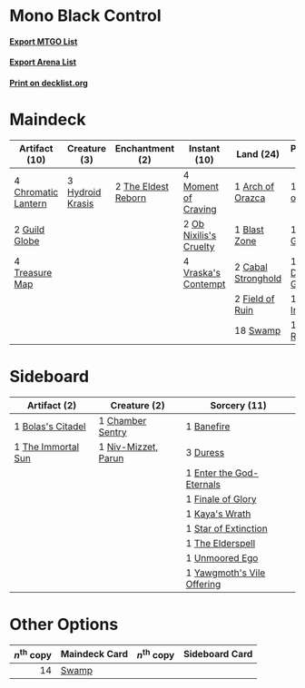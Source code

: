 # Mono Black Control

#### [Export MTGO List](../collection/Mono%20Black%20Control/Mono%20Black%20Control.txt)
#### [Export Arena List](../collection/Mono%20Black%20Control/Mono%20Black%20Control_arena.txt)
#### [Print on decklist.org](http://decklist.org/?deckmain=1%09Arch%20of%20Orazca%0A1%09Blast%20Zone%0A2%09Cabal%20Stronghold%0A4%09Chromatic%20Lantern%0A1%09Cry%20of%20the%20Carnarium%0A2%09Field%20of%20Ruin%0A2%09Guild%20Globe%0A3%09Hydroid%20Krasis%0A1%09Karn,%20Scion%20of%20Urza%0A1%09Karn,%20the%20Great%20Creator%0A1%09Liliana,%20Dreadhorde%20General%0A3%09Mastermind's%20Acquisition%0A4%09Moment%20of%20Craving%0A2%09Ob%20Nixilis's%20Cruelty%0A2%09Ritual%20of%20Soot%0A18%09Swamp%0A2%09The%20Eldest%20Reborn%0A4%09Treasure%20Map%0A1%09Ugin,%20the%20Ineffable%0A4%09Vraska's%20Contempt%0A1%09Vraska,%20Relic%20Seeker&deckside=1%09Banefire%0A1%09Bolas's%20Citadel%0A1%09Chamber%20Sentry%0A3%09Duress%0A1%09Enter%20the%20God-Eternals%0A1%09Finale%20of%20Glory%0A1%09Kaya's%20Wrath%0A1%09Niv-Mizzet,%20Parun%0A1%09Star%20of%20Extinction%0A1%09The%20Elderspell%0A1%09The%20Immortal%20Sun%0A1%09Unmoored%20Ego%0A1%09Yawgmoth's%20Vile%20Offering)
# Maindeck

|                                        Artifact (10)                                         |                                       Creature (3)                                        |                                       Enchantment (2)                                        |                                          Instant (10)                                           |                                          Land (24)                                          |                                            Planeswalker (5)                                            |                                             Sorcery (6)                                             |
|----------------------------------------------------------------------------------------------|-------------------------------------------------------------------------------------------|----------------------------------------------------------------------------------------------|-------------------------------------------------------------------------------------------------|---------------------------------------------------------------------------------------------|--------------------------------------------------------------------------------------------------------|-----------------------------------------------------------------------------------------------------|
|4 [Chromatic Lantern](http://gatherer.wizards.com/Pages/Card/Details.aspx?multiverseid=420864)|3 [Hydroid Krasis](http://gatherer.wizards.com/Pages/Card/Details.aspx?multiverseid=457327)|2 [The Eldest Reborn](http://gatherer.wizards.com/Pages/Card/Details.aspx?multiverseid=442978)|4 [Moment of Craving](http://gatherer.wizards.com/Pages/Card/Details.aspx?multiverseid=439736)   |1 [Arch of Orazca](http://gatherer.wizards.com/Pages/Card/Details.aspx?multiverseid=439849)  |1 [Karn, Scion of Urza](http://gatherer.wizards.com/Pages/Card/Details.aspx?multiverseid=442889)        |1 [Cry of the Carnarium](http://gatherer.wizards.com/Pages/Card/Details.aspx?multiverseid=457214)    |
|2 [Guild Globe](http://gatherer.wizards.com/Pages/Card/Details.aspx?multiverseid=461166)      |                                                                                           |                                                                                              |2 [Ob Nixilis's Cruelty](http://gatherer.wizards.com/Pages/Card/Details.aspx?multiverseid=461028)|1 [Blast Zone](http://gatherer.wizards.com/Pages/Card/Details.aspx?multiverseid=461171)      |1 [Karn, the Great Creator](http://gatherer.wizards.com/Pages/Card/Details.aspx?multiverseid=460928)    |3 [Mastermind's Acquisition](http://gatherer.wizards.com/Pages/Card/Details.aspx?multiverseid=439734)|
|4 [Treasure Map](http://gatherer.wizards.com/Pages/Card/Details.aspx?multiverseid=435410)     |                                                                                           |                                                                                              |4 [Vraska's Contempt](http://gatherer.wizards.com/Pages/Card/Details.aspx?multiverseid=435283)   |2 [Cabal Stronghold](http://gatherer.wizards.com/Pages/Card/Details.aspx?multiverseid=443126)|1 [Liliana, Dreadhorde General](http://gatherer.wizards.com/Pages/Card/Details.aspx?multiverseid=461024)|2 [Ritual of Soot](http://gatherer.wizards.com/Pages/Card/Details.aspx?multiverseid=452834)          |
|                                                                                              |                                                                                           |                                                                                              |                                                                                                 |2 [Field of Ruin](http://gatherer.wizards.com/Pages/Card/Details.aspx?multiverseid=435415)   |1 [Ugin, the Ineffable](http://gatherer.wizards.com/Pages/Card/Details.aspx?multiverseid=460929)        |                                                                                                     |
|                                                                                              |                                                                                           |                                                                                              |                                                                                                 |18 [Swamp](http://gatherer.wizards.com/Pages/Card/Details.aspx?multiverseid=439858)          |1 [Vraska, Relic Seeker](http://gatherer.wizards.com/Pages/Card/Details.aspx?multiverseid=435388)       |                                                                                                     |


# Sideboard

|                                        Artifact (2)                                         |                                         Creature (2)                                         |                                            Sorcery (11)                                             |
|---------------------------------------------------------------------------------------------|----------------------------------------------------------------------------------------------|-----------------------------------------------------------------------------------------------------|
|1 [Bolas's Citadel](http://gatherer.wizards.com/Pages/Card/Details.aspx?multiverseid=461006) |1 [Chamber Sentry](http://gatherer.wizards.com/Pages/Card/Details.aspx?multiverseid=452982)   |1 [Banefire](http://gatherer.wizards.com/Pages/Card/Details.aspx?multiverseid=186613)                |
|1 [The Immortal Sun](http://gatherer.wizards.com/Pages/Card/Details.aspx?multiverseid=439844)|1 [Niv-Mizzet, Parun](http://gatherer.wizards.com/Pages/Card/Details.aspx?multiverseid=452942)|3 [Duress](http://gatherer.wizards.com/Pages/Card/Details.aspx?multiverseid=14557)                   |
|                                                                                             |                                                                                              |1 [Enter the God-Eternals](http://gatherer.wizards.com/Pages/Card/Details.aspx?multiverseid=461123)  |
|                                                                                             |                                                                                              |1 [Finale of Glory](http://gatherer.wizards.com/Pages/Card/Details.aspx?multiverseid=460939)         |
|                                                                                             |                                                                                              |1 [Kaya's Wrath](http://gatherer.wizards.com/Pages/Card/Details.aspx?multiverseid=457331)            |
|                                                                                             |                                                                                              |1 [Star of Extinction](http://gatherer.wizards.com/Pages/Card/Details.aspx?multiverseid=435315)      |
|                                                                                             |                                                                                              |1 [The Elderspell](http://gatherer.wizards.com/Pages/Card/Details.aspx?multiverseid=461016)          |
|                                                                                             |                                                                                              |1 [Unmoored Ego](http://gatherer.wizards.com/Pages/Card/Details.aspx?multiverseid=452962)            |
|                                                                                             |                                                                                              |1 [Yawgmoth's Vile Offering](http://gatherer.wizards.com/Pages/Card/Details.aspx?multiverseid=443002)|


# Other Options

|*n*<sup>th</sup> copy|                                 Maindeck Card                                  |*n*<sup>th</sup> copy|Sideboard Card|
|--------------------:|--------------------------------------------------------------------------------|---------------------|--------------|
|                   14|[Swamp](http://gatherer.wizards.com/Pages/Card/Details.aspx?multiverseid=439858)|                     |              |

